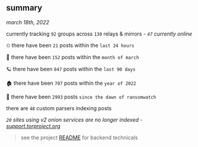 
## summary
_march 18th, 2022_

currently tracking `92` groups across `130` relays & mirrors - _`47` currently online_

⏲ there have been `21` posts within the `last 24 hours`

🦈 there have been `152` posts within the `month of march`

🪐 there have been `847` posts within the `last 90 days`

🏚 there have been `707` posts within the `year of 2022`

🦕 there have been `2993` posts `since the dawn of ransomwatch`

there are `48` custom parsers indexing posts

_`20` sites using v2 onion services are no longer indexed - [support.torproject.org](https://support.torproject.org/onionservices/v2-deprecation/)_

> see the project [README](https://github.com/thetanz/ransomwatch#ransomwatch--) for backend technicals
